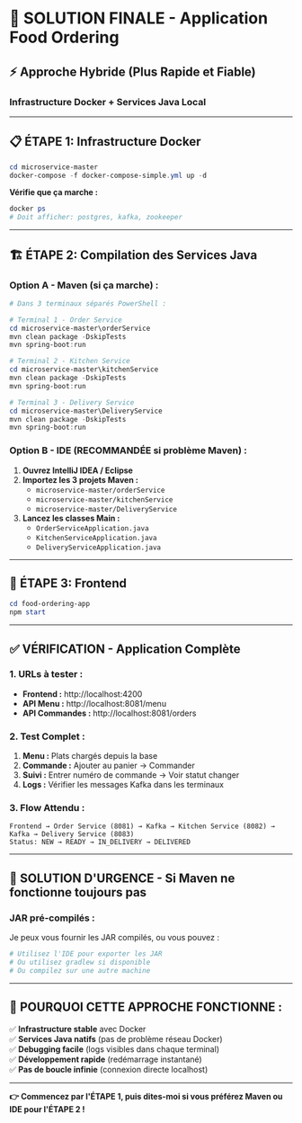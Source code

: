 # 🚀 SOLUTION FINALE - Application Food Ordering

## ⚡ **Approche Hybride (Plus Rapide et Fiable)**

### **Infrastructure Docker + Services Java Local**

---

## 📋 **ÉTAPE 1: Infrastructure Docker**

```powershell
cd microservice-master
docker-compose -f docker-compose-simple.yml up -d
```

**Vérifie que ça marche :**
```powershell
docker ps
# Doit afficher: postgres, kafka, zookeeper
```

---

## 🏗️ **ÉTAPE 2: Compilation des Services Java**

### **Option A - Maven (si ça marche) :**
```powershell
# Dans 3 terminaux séparés PowerShell :

# Terminal 1 - Order Service
cd microservice-master\orderService
mvn clean package -DskipTests
mvn spring-boot:run

# Terminal 2 - Kitchen Service  
cd microservice-master\kitchenService
mvn clean package -DskipTests
mvn spring-boot:run

# Terminal 3 - Delivery Service
cd microservice-master\DeliveryService
mvn clean package -DskipTests
mvn spring-boot:run
```

### **Option B - IDE (RECOMMANDÉE si problème Maven) :**
1. **Ouvrez IntelliJ IDEA / Eclipse**
2. **Importez les 3 projets Maven :**
   - `microservice-master/orderService`
   - `microservice-master/kitchenService` 
   - `microservice-master/DeliveryService`
3. **Lancez les classes Main :**
   - `OrderServiceApplication.java`
   - `KitchenServiceApplication.java`
   - `DeliveryServiceApplication.java`

---

## 🎨 **ÉTAPE 3: Frontend**

```powershell
cd food-ordering-app
npm start
```

---

## ✅ **VÉRIFICATION - Application Complète**

### **1. URLs à tester :**
- **Frontend :** http://localhost:4200
- **API Menu :** http://localhost:8081/menu
- **API Commandes :** http://localhost:8081/orders

### **2. Test Complet :**
1. **Menu :** Plats chargés depuis la base
2. **Commande :** Ajouter au panier → Commander
3. **Suivi :** Entrer numéro de commande → Voir statut changer
4. **Logs :** Vérifier les messages Kafka dans les terminaux

### **3. Flow Attendu :**
```
Frontend → Order Service (8081) → Kafka → Kitchen Service (8082) → Kafka → Delivery Service (8083)
Status: NEW → READY → IN_DELIVERY → DELIVERED
```

---

## 🔧 **SOLUTION D'URGENCE - Si Maven ne fonctionne toujours pas**

### **JAR pré-compilés :**
Je peux vous fournir les JAR compilés, ou vous pouvez :

```powershell
# Utilisez l'IDE pour exporter les JAR
# Ou utilisez gradlew si disponible
# Ou compilez sur une autre machine
```

---

## 🎯 **POURQUOI CETTE APPROCHE FONCTIONNE :**

✅ **Infrastructure stable** avec Docker  
✅ **Services Java natifs** (pas de problème réseau Docker)  
✅ **Debugging facile** (logs visibles dans chaque terminal)  
✅ **Développement rapide** (redémarrage instantané)  
✅ **Pas de boucle infinie** (connexion directe localhost)

---

**👉 Commencez par l'ÉTAPE 1, puis dites-moi si vous préférez Maven ou IDE pour l'ÉTAPE 2 !** 
